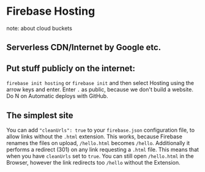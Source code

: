 # Firebase Hosting

note: about cloud buckets

## Serverless CDN/Internet by Google etc.

## Put stuff publicly on the internet:

`firebase init hosting` or `firebase init` and then select Hosting using the arrow keys and enter.
Enter `.` as public, because we don't build a website. Do N on Automatic deploys with GitHub.

## The simplest site

You can add `"cleanUrls": true` to your `firebase.json` configuration file, to allow links without the `.html` extension. This works, because Firebase renames the files on upload, `/hello.html` becomes `/hello`. Additionally it performs a redirect (301) on any link requesting a `.html` file. This means that when you have `cleanUrls` set to `true`. You can still open `/hello.html` in the Browser, however the link redirects too `/hello` without the Extension.
